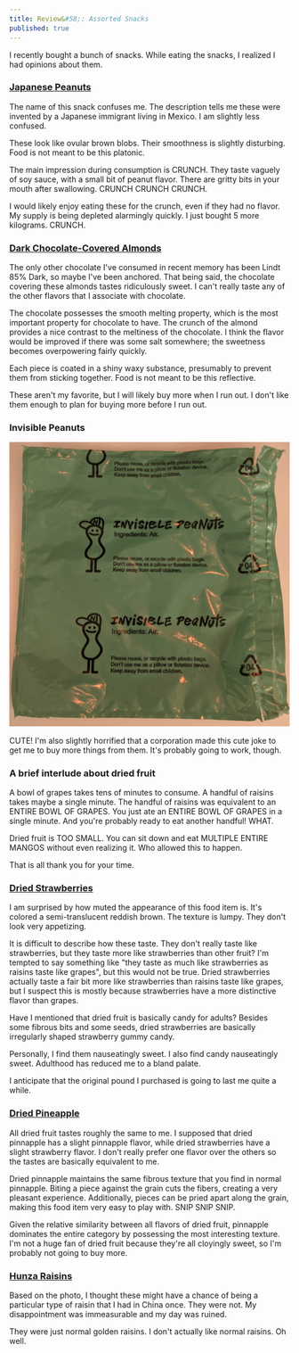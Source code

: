 ```yaml
---
title: Review&#58;: Assorted Snacks 
published: true
---
```


I recently bought a bunch of snacks. While eating the snacks, I realized I had opinions about them. 

### [Japanese Peanuts](https://nuts.com/nuts/peanuts/japanese.html)

The name of this snack confuses me. The description tells me these were invented by a Japanese immigrant living in Mexico. I am slightly less confused.

These look like ovular brown blobs. Their smoothness is slightly disturbing. Food is not meant to be this platonic.

The main impression during consumption is CRUNCH. They taste vaguely of soy sauce, with a small bit of peanut flavor. There are gritty bits in your mouth after swallowing. CRUNCH CRUNCH CRUNCH.

I would likely enjoy eating these for the crunch, even if they had no flavor. My supply is being depleted alarmingly quickly. I just bought 5 more kilograms. CRUNCH. 

### [Dark Chocolate-Covered Almonds](https://nuts.com/nuts/almonds/dark-chocolate/1lb.html)

The only other chocolate I've consumed in recent memory has been Lindt 85% Dark, so maybe I've been anchored. That being said, the chocolate covering these almonds tastes ridiculously sweet. I can't really taste any of the other flavors that I associate with chocolate. 

The chocolate possesses the smooth melting property, which is the most important property for chocolate to have. The crunch of the almond provides a nice contrast to the meltiness of the chocolate. I think the flavor would be improved if there was some salt somewhere; the sweetness becomes overpowering fairly quickly. 

Each piece is coated in a shiny waxy substance, presumably to prevent them from sticking together. Food is not meant to be this reflective.

These aren't my favorite, but I will likely buy more when I run out. I don't like them enough to plan for buying more before I run out. 

### Invisible Peanuts

![](/assets/invisible_peanuts.jpg)

CUTE! I'm also slightly horrified that a corporation made this cute joke to get me to buy more things from them. It's probably going to work, though.

### A brief interlude about dried fruit

A bowl of grapes takes tens of minutes to consume. A handful of raisins takes maybe a single minute. The handful of raisins was equivalent to an ENTIRE BOWL OF GRAPES. You just ate an ENTIRE BOWL OF GRAPES in a single minute. And you're probably ready to eat another handful! WHAT.

Dried fruit is TOO SMALL. You can sit down and eat MULTIPLE ENTIRE MANGOS without even realizing it. Who allowed this to happen.

That is all thank you for your time. 

### [Dried Strawberries](https://nuts.com/driedfruit/strawberries/dried-strawberries/1lb.html)

I am surprised by how muted the appearance of this food item is. It's colored a semi-translucent reddish brown. The texture is lumpy. They don't look very appetizing.

It is difficult to describe how these taste. They don't really taste like strawberries, but they taste more like strawberries than other fruit? I'm tempted to say something like "they taste as much like strawberries as raisins taste like grapes", but this would not be true. Dried strawberries actually taste a fair bit more like strawberries than raisins taste like grapes, but I suspect this is mostly because strawberries have a more distinctive flavor than grapes.

Have I mentioned that dried fruit is basically candy for adults? Besides some fibrous bits and some seeds, dried strawberries are basically irregularly shaped strawberry gummy candy. 

Personally, I find them nauseatingly sweet. I also find candy nauseatingly sweet. Adulthood has reduced me to a bland palate.

I anticipate that the original pound I purchased is going to last me quite a while.  

### [Dried Pineapple](https://nuts.com/driedfruit/pineapple/chunks/1lb.html)

All dried fruit tastes roughly the same to me. I supposed that dried pinnapple has a slight pinnapple flavor, while dried strawberries have a slight strawberry flavor. I don't really prefer one flavor over the others so the tastes are basically equivalent to me.

Dried pinnapple maintains the same fibrous texture that you find in normal pinnapple. Biting a piece against the grain cuts the fibers, creating a very pleasant experience. Additionally, pieces can be pried apart along the grain, making this food item very easy to play with. SNIP SNIP SNIP. 

Given the relative similarity between all flavors of dried fruit, pinnapple dominates the entire category by possessing the most interesting texture. I'm not a huge fan of dried fruit because they're all cloyingly sweet, so I'm probably not going to buy more. 

### [Hunza Raisins](https://nuts.com/driedfruit/raisins/hunza.html)

Based on the photo, I thought these might have a chance of being a particular type of raisin that I had in China once. They were not. My disappointment was immeasurable and my day was ruined. 

They were just normal golden raisins. I don't actually like normal raisins. Oh well.
